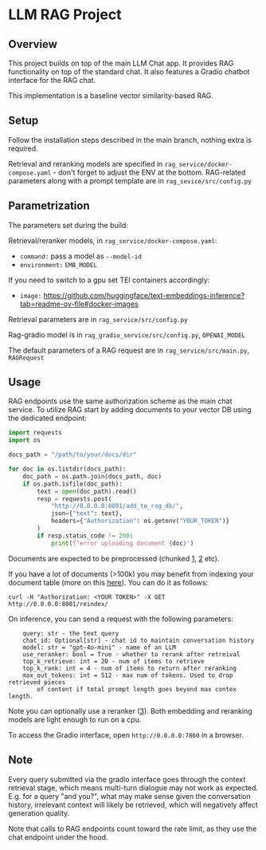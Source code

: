 # LLM RAG Project

## Overview

This project builds on top of the main LLM Chat app. It provides RAG functionality on top of the standard chat.
It also features a Gradio chatbot interface for the RAG chat.

This implementation is a baseline vector similarity-based RAG.

## Setup

Follow the installation steps described in the main branch, nothing extra is required.

Retrieval and reranking models are specified in `rag_service/docker-compose.yaml` - don't forget to adjust the ENV at the bottom.
RAG-related parameters along with a prompt template are in `rag_sevice/src/config.py`

## Parametrization

The parameters set during the build:

Retrieval/reranker models, in `rag_service/docker-compose.yaml`:
- `command:` pass a model as `--model-id`
- `environment:` `EMB_MODEL`

If you need to switch to a gpu set TEI containers accordingly:
- `image:` https://github.com/huggingface/text-embeddings-inference?tab=readme-ov-file#docker-images

Retrieval parameters are in `rag_service/src/config.py`

Rag-gradio model is in `rag_gradio_service/src/config.py`, `OPENAI_MODEL`

The default parameters of a RAG request are in `rag_service/src/main.py`, `RAGRequest`

## Usage

RAG endpoints use the same authorization scheme as the main chat service. 
To utilize RAG start by adding documents to your vector DB using the dedicated endpoint:

```python
import requests
import os

docs_path = "/path/to/your/docs/dir"

for doc in os.listdir(docs_path):
    doc_path = os.path.join(docs_path, doc)
    if os.path.isfile(doc_path):
        text = open(doc_path).read()
        resp = requests.post(
            "http://0.0.0.0:8001/add_to_rag_db/",
            json={"text": text},
            headers={"Authorization": os.getenv("YOUR_TOKEN")}
        )
        if resp.status_code != 200: 
            print(f"error uploading document {doc}")
```
Documents are expected to be preprocessed (chunked [1](https://towardsdatascience.com/rag-101-chunking-strategies-fdc6f6c2aaec), [2](https://antematter.io/blogs/optimizing-rag-advanced-chunking-techniques-study) etc).

If you have a lot of documents (>100k) you may benefit from indexing your document table (more on this [here]()).
You can do it as follows:
```commandline
curl -H "Authorization: <YOUR TOKEN>" -X GET http://0.0.0.0:8001/reindex/
```

On inference, you can send a request with the following parameters:
```commandline
    query: str - the text query 
    chat_id: Optional[str] - chat id to maintain conversation history
    model: str = "gpt-4o-mini" - name of an LLM
    use_reranker: bool = True - whether to rerank after retreival
    top_k_retrieve: int = 20 - num of items to retrieve
    top_k_rank: int = 4 - num of items to return after reranking
    max_out_tokens: int = 512 - max num of tokens. Used to drop retrieved pieces 
        of content if total prompt length goes beyond max contex length.
```
Note you can optionally use a reranker ([3](https://www.pinecone.io/learn/series/rag/rerankers/)).
Both embedding and reranking models are light enough to run on a cpu.

To access the Gradio interface, open `http://0.0.0.0:7860` in a browser.

## Note

Every query submitted via the gradio interface goes through the context retrieval stage,
which means multi-turn dialogue may not work as expected. E.g. for a query "and you?", what may make
sense given the conversation history, irrelevant context will likely be retrieved, which will negatively affect generation quality.

Note that calls to RAG endpoints count toward the rate limit, as they use the chat endpoint under the hood.

